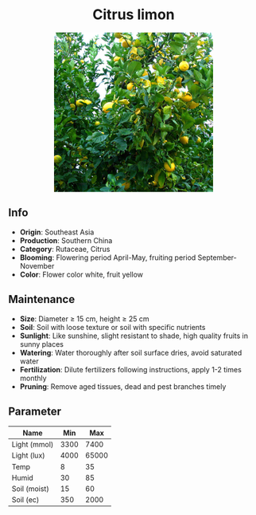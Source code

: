 <h1 align='center'>Citrus limon</h1>
<p align="center">
    <img 
        align='center'
        width='320'
        src="../images/citrus limon.png" 
        alt='Citrus limon' />
</p>

## Info

 - **Origin**: Southeast Asia
 - **Production**: Southern China
 - **Category**: Rutaceae, Citrus
 - **Blooming**: Flowering period April-May, fruiting period September-November
 - **Color**: Flower color white, fruit yellow

## Maintenance

 - **Size**: Diameter ≥ 15 cm, height ≥ 25 cm
 - **Soil**: Soil with loose texture or soil with specific nutrients
 - **Sunlight**: Like sunshine, slight resistant to shade, high quality fruits in sunny places
 - **Watering**: Water thoroughly after soil surface dries, avoid saturated water
 - **Fertilization**: Dilute fertilizers following instructions, apply 1-2 times monthly
 - **Pruning**: Remove aged tissues, dead and pest branches timely

## Parameter

| Name         | Min  | Max   |
|--------------|------|-------|
| Light (mmol) | 3300 | 7400  |
| Light (lux)  | 4000 | 65000 |
| Temp         | 8    | 35    |
| Humid        | 30   | 85    |
| Soil (moist) | 15   | 60    |
| Soil (ec)    | 350  | 2000  |